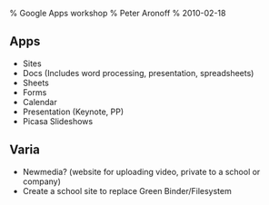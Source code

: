 % Google Apps workshop
% Peter Aronoff
% 2010-02-18


## Apps

+ Sites
+ Docs (Includes word processing, presentation, spreadsheets)
+ Sheets
+ Forms
+ Calendar
+ Presentation (Keynote, PP)
+ Picasa Slideshows

## Varia

+ Newmedia? (website for uploading video, private to a school or company)
+ Create a school site to replace Green Binder/Filesystem
